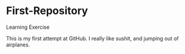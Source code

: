 # First-Repository
Learning Exercise

This is my first attempt at GitHub. I really like sushit, and jumping out of airplanes. 
